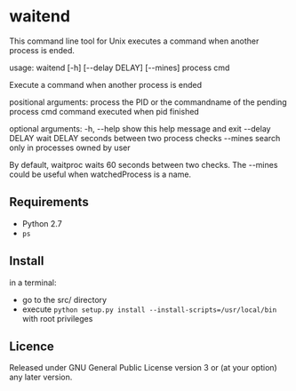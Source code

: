 waitend
=======

This command line tool for Unix executes a command when another process is 
ended.

usage: waitend [-h] [--delay DELAY] [--mines] process cmd

Execute a command when another process is ended

positional arguments:
  process        the PID or the commandname of the pending process
  cmd            command executed when pid finished

optional arguments:
  -h, --help     show this help message and exit
  --delay DELAY  wait DELAY seconds between two process checks
  --mines        search only in processes owned by user


By default, waitproc waits 60 seconds between two checks.
The --mines could be useful when watchedProcess is a name.


Requirements
------------

 - Python 2.7
 - `ps`


Install
-------

in a terminal:
 - go to the src/ directory
 - execute `python setup.py install --install-scripts=/usr/local/bin` with root privileges


Licence
-------

Released under GNU General Public License version 3 or (at your option) any
later version.

